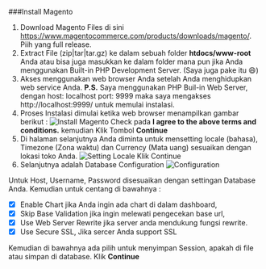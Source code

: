 ###Install Magento
1. Download Magento Files di sini https://www.magentocommerce.com/products/downloads/magento/. Piih yang full release.
2. Extract File (zip|tar|tar.gz) ke dalam sebuah folder **htdocs/www-root** Anda atau bisa juga masukkan ke dalam folder mana pun
jika Anda menggunakan Built-in PHP Development Server. (Saya juga pake itu :smile:)
3. Akses menggunakan web browser Anda setelah Anda menghidupkan web service Anda. **P.S.** Saya menggunakan PHP Buil-in Web Server, 
dengan host: localhost port: 9999 maka saya mengakses http://localhost:9999/ untuk memulai instalasi.
4. Proses Instalasi dimulai ketika web browser menampilkan gambar berikut : 
![Install Magento](https://blog.hiret.web.id/wp-content/uploads/2015/05/screencapture-localhost-9999-index-php-install-1432635127725.png)
Check pada **I agree to the above terms and conditions.** kemudian Klik Tombol **Continue**
5. Di halaman selanjutnya Anda diminta untuk mensetting locale (bahasa), Timezone (Zona waktu) dan Currency (Mata uang) sesuaikan dengan
lokasi toko Anda. ![Setting Locale](https://blog.hiret.web.id/wp-content/uploads/2015/05/screencapture-localhost-9999-index-php-install-wizard-locale-1432636463820.png)
Klik Continue
6. Selanjutnya adalah Database Configuration ![Configuration](https://blog.hiret.web.id/wp-content/uploads/2015/05/screencapture-localhost-9999-index-php-install-wizard-config-1432636664667.png)

Untuk Host, Username, Password disesuaikan dengan settingan Database Anda. 
Kemudian untuk centang di bawahnya :

- [x] Enable Chart jika Anda ingin ada chart di dalam dashboard,
- [x] Skip Base Validation jika ingin melewati pengecekan base url, 
- [x] Use Web Server Rewrite jika server anda mendukung fungsi rewrite. 
- [x] Use Secure SSL, Jika sercer Anda support SSL

Kemudian di bawahnya ada pilih untuk menyimpan Session, apakah di file atau simpan di database. Klik **Continue**



